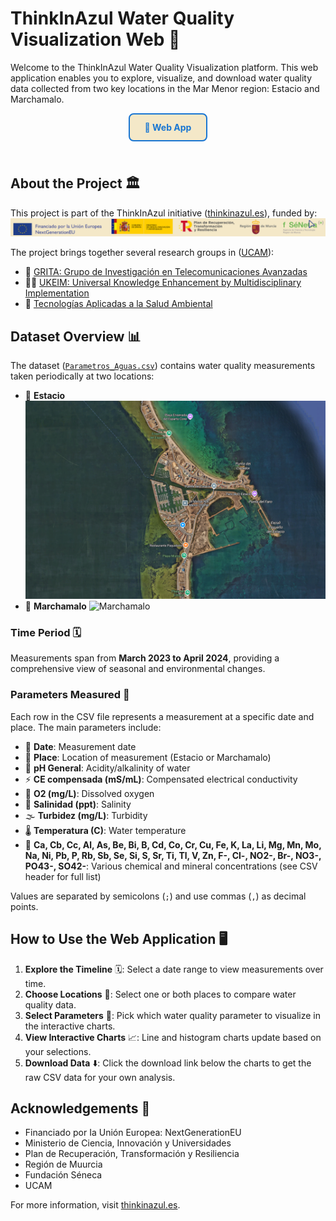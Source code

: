 
# ThinkInAzul Water Quality Visualization Web 🌊

Welcome to the ThinkInAzul Water Quality Visualization platform. This web application enables you to explore, visualize, and download water quality data collected from two key locations in the Mar Menor region: Estacio and Marchamalo.

<div align="center">
	<a href="https://farcasucam.github.io/ThinkAzul/" style="font-size:1em; font-weight:bold; color:#1976d2; background:#F4E8C8; border-radius:8px; padding:12px 24px; display:inline-block; text-decoration:none; border:2px solid #1976d2; margin-bottom:24px;">🔗 Web App</a>
</div>

## About the Project 🏛️

This project is part of the ThinkInAzul initiative ([thinkinazul.es](https://thinkinazul.es/)), funded by:
![Patreons](Patreons.png)

The project brings together several research groups in ([UCAM](https://www.ucam.edu/)):

- 📡 [GRITA: Grupo de Investigación en Telecomunicaciones Avanzadas](https://investigacion.ucam.edu/grupos/grupo/telecomunicaciones-iot-smartcity-sonido-acustica)
- 🏃‍♂️ [UKEIM: Universal Knowledge Enhancement by Multidisciplinary Implementation](https://investigacion.ucam.edu/grupos/grupo/ukeim)
- 🌱 [Tecnologías Aplicadas a la Salud Ambiental](https://investigacion.ucam.edu/grupos/grupo/tecnologias-aplicadas-a-la-salud-ambiental)

## Dataset Overview 📊
The dataset ([`Parametros_Aguas.csv`](Parametros_Aguas.csv)) contains water quality measurements taken periodically at two locations:

- 📍 **Estacio** ![Estacio](Estacio.png)
- 📍 **Marchamalo** ![Marchamalo](Marchamalo.png)

### Time Period 🗓️

Measurements span from **March 2023 to April 2024**, providing a comprehensive view of seasonal and environmental changes.

### Parameters Measured 🧪

Each row in the CSV file represents a measurement at a specific date and place. The main parameters include:

- 📅 **Date**: Measurement date
- 📌 **Place**: Location of measurement (Estacio or Marchamalo)
- 🧪 **pH General**: Acidity/alkalinity of water
- ⚡ **CE compensada (mS/mL)**: Compensated electrical conductivity
- 🫧 **O2 (mg/L)**: Dissolved oxygen
- 🧂 **Salinidad (ppt)**: Salinity
- 🌫️ **Turbidez (mg/L)**: Turbidity
- 🌡️ **Temperatura (C)**: Water temperature
- 🧬 **Ca, Cb, Cc, Al, As, Be, Bi, B, Cd, Co, Cr, Cu, Fe, K, La, Li, Mg, Mn, Mo, Na, Ni, Pb, P, Rb, Sb, Se, Si, S, Sr, Ti, Tl, V, Zn, F-, Cl-, NO2-, Br-, NO3-, PO43-, SO42-**: Various chemical and mineral concentrations (see CSV header for full list)

Values are separated by semicolons (`;`) and use commas (`,`) as decimal points.

## How to Use the Web Application 🖥️

1. **Explore the Timeline** 🗓️: Select a date range to view measurements over time.
2. **Choose Locations** 📍: Select one or both places to compare water quality data.
3. **Select Parameters** 🧪: Pick which water quality parameter to visualize in the interactive charts.
4. **View Interactive Charts** 📈: Line and histogram charts update based on your selections.
5. **Download Data** ⬇️: Click the download link below the charts to get the raw CSV data for your own analysis.

## Acknowledgements 🙏
- Financiado por Ia Unión Europea: NextGenerationEU
- Ministerio de Ciencia, Innovación y Universidades
- Plan de Recuperación, Transformación y Resiliencia
- Región de Muurcia
- Fundación Séneca
- UCAM

For more information, visit [thinkinazul.es](https://thinkinazul.es/).





